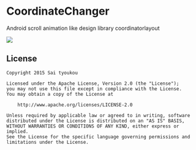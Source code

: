 # CoordinateChanger
Android scroll animation like design library coordinatorlayout


![](https://raw.githubusercontent.com/ksoichiro/Android-ObservableScrollView/master/samples/images/demo12.gif)

## License

```license
Copyright 2015 Sai tyoukou

Licensed under the Apache License, Version 2.0 (the "License");
you may not use this file except in compliance with the License.
You may obtain a copy of the License at

    http://www.apache.org/licenses/LICENSE-2.0

Unless required by applicable law or agreed to in writing, software
distributed under the License is distributed on an "AS IS" BASIS,
WITHOUT WARRANTIES OR CONDITIONS OF ANY KIND, either express or implied.
See the License for the specific language governing permissions and
limitations under the License.
```

